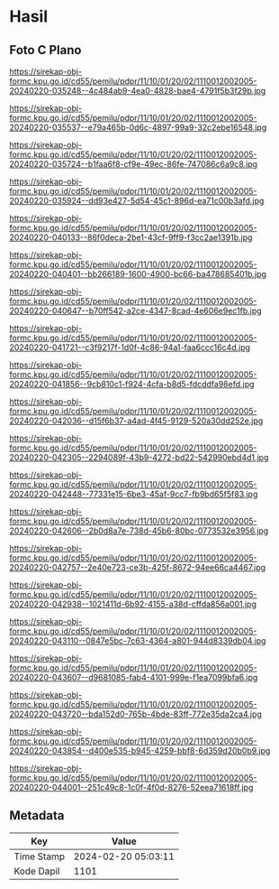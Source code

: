 # Hasil

## Foto C Plano

https://sirekap-obj-formc.kpu.go.id/cd55/pemilu/pdpr/11/10/01/20/02/1110012002005-20240220-035248--4c484ab9-4ea0-4828-bae4-4791f5b3f29b.jpg

https://sirekap-obj-formc.kpu.go.id/cd55/pemilu/pdpr/11/10/01/20/02/1110012002005-20240220-035537--e79a465b-0d6c-4897-99a9-32c2ebe16548.jpg

https://sirekap-obj-formc.kpu.go.id/cd55/pemilu/pdpr/11/10/01/20/02/1110012002005-20240220-035724--b1faa6f8-cf9e-49ec-86fe-747086c6a9c8.jpg

https://sirekap-obj-formc.kpu.go.id/cd55/pemilu/pdpr/11/10/01/20/02/1110012002005-20240220-035924--dd93e427-5d54-45c1-896d-ea71c00b3afd.jpg

https://sirekap-obj-formc.kpu.go.id/cd55/pemilu/pdpr/11/10/01/20/02/1110012002005-20240220-040133--86f0deca-2be1-43cf-9ff9-f3cc2ae1391b.jpg

https://sirekap-obj-formc.kpu.go.id/cd55/pemilu/pdpr/11/10/01/20/02/1110012002005-20240220-040401--bb266189-1600-4900-bc66-ba478685401b.jpg

https://sirekap-obj-formc.kpu.go.id/cd55/pemilu/pdpr/11/10/01/20/02/1110012002005-20240220-040647--b70ff542-a2ce-4347-8cad-4e606e9ec1fb.jpg

https://sirekap-obj-formc.kpu.go.id/cd55/pemilu/pdpr/11/10/01/20/02/1110012002005-20240220-041721--c3f9217f-1d0f-4c86-94a1-faa6ccc16c4d.jpg

https://sirekap-obj-formc.kpu.go.id/cd55/pemilu/pdpr/11/10/01/20/02/1110012002005-20240220-041856--9cb810c1-f924-4cfa-b8d5-fdcddfa98efd.jpg

https://sirekap-obj-formc.kpu.go.id/cd55/pemilu/pdpr/11/10/01/20/02/1110012002005-20240220-042036--d15f6b37-a4ad-4f45-9129-520a30dd252e.jpg

https://sirekap-obj-formc.kpu.go.id/cd55/pemilu/pdpr/11/10/01/20/02/1110012002005-20240220-042305--2294089f-43b9-4272-bd22-542990ebd4d1.jpg

https://sirekap-obj-formc.kpu.go.id/cd55/pemilu/pdpr/11/10/01/20/02/1110012002005-20240220-042448--77331e15-6be3-45af-9cc7-fb9bd65f5f83.jpg

https://sirekap-obj-formc.kpu.go.id/cd55/pemilu/pdpr/11/10/01/20/02/1110012002005-20240220-042606--2b0d8a7e-738d-45b6-80bc-0773532e3956.jpg

https://sirekap-obj-formc.kpu.go.id/cd55/pemilu/pdpr/11/10/01/20/02/1110012002005-20240220-042757--2e40e723-ce3b-425f-8672-94ee66ca4467.jpg

https://sirekap-obj-formc.kpu.go.id/cd55/pemilu/pdpr/11/10/01/20/02/1110012002005-20240220-042938--1021411d-6b92-4155-a38d-cffda856a001.jpg

https://sirekap-obj-formc.kpu.go.id/cd55/pemilu/pdpr/11/10/01/20/02/1110012002005-20240220-043110--0847e5bc-7c63-4364-a801-944d8339db04.jpg

https://sirekap-obj-formc.kpu.go.id/cd55/pemilu/pdpr/11/10/01/20/02/1110012002005-20240220-043607--d9681085-fab4-4101-999e-f1ea7099bfa6.jpg

https://sirekap-obj-formc.kpu.go.id/cd55/pemilu/pdpr/11/10/01/20/02/1110012002005-20240220-043720--bda152d0-765b-4bde-83ff-772e35da2ca4.jpg

https://sirekap-obj-formc.kpu.go.id/cd55/pemilu/pdpr/11/10/01/20/02/1110012002005-20240220-043854--d400e535-b945-4259-bbf8-6d359d20b0b9.jpg

https://sirekap-obj-formc.kpu.go.id/cd55/pemilu/pdpr/11/10/01/20/02/1110012002005-20240220-044001--251c49c8-1c0f-4f0d-8276-52eea71618ff.jpg


## Metadata

| Key        | Value               |
| ---------- | ------------------- |
| Time Stamp | 2024-02-20 05:03:11 |
| Kode Dapil | 1101                |



